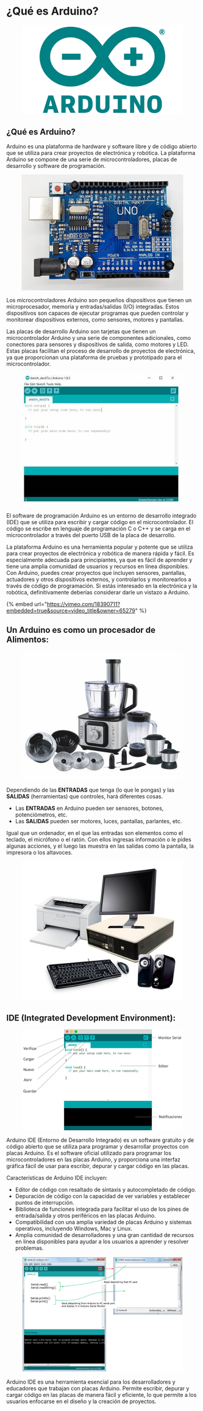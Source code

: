 # ¿Qué es Arduino?

<figure><img src="../../.gitbook/assets/image (111).png" alt=""><figcaption></figcaption></figure>

## ¿Qué es Arduino?

Arduino es una plataforma de hardware y software libre y de código abierto que se utiliza para crear proyectos de electrónica y robótica. La plataforma Arduino se compone de una serie de microcontroladores, placas de desarrollo y software de programación.

<figure><img src="../../.gitbook/assets/image (63).png" alt=""><figcaption></figcaption></figure>

Los microcontroladores Arduino son pequeños dispositivos que tienen un microprocesador, memoria y entradas/salidas (I/O) integradas. Estos dispositivos son capaces de ejecutar programas que pueden controlar y monitorear dispositivos externos, como sensores, motores y pantallas.

Las placas de desarrollo Arduino son tarjetas que tienen un microcontrolador Arduino y una serie de componentes adicionales, como conectores para sensores y dispositivos de salida, como motores y LED. Estas placas facilitan el proceso de desarrollo de proyectos de electrónica, ya que proporcionan una plataforma de pruebas y prototipado para el microcontrolador.

<figure><img src="../../.gitbook/assets/image (21).png" alt=""><figcaption></figcaption></figure>

El software de programación Arduino es un entorno de desarrollo integrado (IDE) que se utiliza para escribir y cargar código en el microcontrolador. El código se escribe en lenguaje de programación C o C++ y se carga en el microcontrolador a través del puerto USB de la placa de desarrollo.

La plataforma Arduino es una herramienta popular y potente que se utiliza para crear proyectos de electrónica y robótica de manera rápida y fácil. Es especialmente adecuada para principiantes, ya que es fácil de aprender y tiene una amplia comunidad de usuarios y recursos en línea disponibles. Con Arduino, puedes crear proyectos que incluyen sensores, pantallas, actuadores y otros dispositivos externos, y controlarlos y monitorearlos a través de código de programación. Si estás interesado en la electrónica y la robótica, definitivamente deberías considerar darle un vistazo a Arduino.

{% embed url="https://vimeo.com/18390711?embedded=true&source=video_title&owner=65279" %}

## Un Arduino es como un procesador de Alimentos:

<figure><img src="../../.gitbook/assets/image (121).png" alt=""><figcaption></figcaption></figure>

Dependiendo de las **ENTRADAS** que tenga (lo que le pongas) y las **SALIDAS** (herramientas) que controles, hará diferentes cosas.

* Las **ENTRADAS** en Arduino pueden ser sensores, botones, potenciómetros, etc.
* Las **SALIDAS** pueden ser motores, luces, pantallas, parlantes, etc.

Igual que un ordenador, en el que las entradas son elementos como el teclado, el micrófono o el ratón. Con ellos ingresas información o le pides algunas acciones, y el luego las muestra en las salidas como la pantalla, la impresora o los altavoces.

<figure><img src="../../.gitbook/assets/image (123).png" alt=""><figcaption></figcaption></figure>

## IDE (Integrated Development Environment):

<figure><img src="../../.gitbook/assets/image (80).png" alt=""><figcaption></figcaption></figure>

Arduino IDE (Entorno de Desarrollo Integrado) es un software gratuito y de código abierto que se utiliza para programar y desarrollar proyectos con placas Arduino. Es el software oficial utilizado para programar los microcontroladores en las placas Arduino, y proporciona una interfaz gráfica fácil de usar para escribir, depurar y cargar código en las placas.

Características de Arduino IDE incluyen:

* Editor de código con resaltado de sintaxis y autocompletado de código.
* Depuración de código con la capacidad de ver variables y establecer puntos de interrupción.
* Biblioteca de funciones integrada para facilitar el uso de los pines de entrada/salida y otros periféricos en las placas Arduino.
* Compatibilidad con una amplia variedad de placas Arduino y sistemas operativos, incluyendo Windows, Mac y Linux.
* Amplia comunidad de desarrolladores y una gran cantidad de recursos en línea disponibles para ayudar a los usuarios a aprender y resolver problemas.

<figure><img src="../../.gitbook/assets/image (61).png" alt=""><figcaption></figcaption></figure>

Arduino IDE es una herramienta esencial para los desarrolladores y educadores que trabajan con placas Arduino. Permite escribir, depurar y cargar código en las placas de manera fácil y eficiente, lo que permite a los usuarios enfocarse en el diseño y la creación de proyectos.
